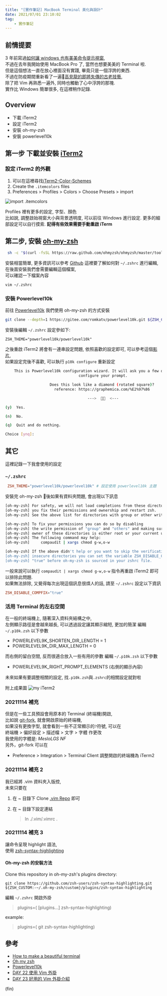 ```yaml
---
title: "[實作筆記] MacBook Terminal 美化與設計"
date: 2021/07/01 23:10:02
tag:
    - 實作筆記
---
```


## 前情提要

3 年前寫過[如何讓 windows 也有美美命令提示視窗](https://blog.marsen.me/2018/11/25/2018/colorfull_cmder/),  
不過在去年我開始使用 MacBook Pro 了, 當然也想要美美的 Terminal 啦.  
但是這個想法一直在放心裡面沒有實踐, 畢竟只是一個浮誇的東西.  
不過在防疫期間重新看了一遍[高見龍的即將失傳的古老技藝](https://www.youtube.com/playlist?list=PLBd8JGCAcUAH56L2CYF7SmWJYKwHQYUDI),  
除了把 Vim 再熟悉一遍外, 同時也觸動了心中浮誇的那塊.  
實作比 Windows 簡單很多, 在這裡稍作記錄.  

## Overview

- 下載 iTerm2
- 設定 iTerm2
- 安裝 oh-my-zsh
- 安裝 powerlevel10k

## 第一步 下載並安裝 [iTerm2](https://[term2.com/)

### 設定 iTerm2 的外觀  

1. 可以在這裡尋找[iTerm2-Color-Schemes](https://github.com/mbadolato/iTerm2-Color-Schemes)
2. Create the `.itemcolors` files
3. Preferences > Profiles > Colors > Choose Presets > import

![import .itemcolors](https://i.imgur.com/d9qHicD.png)

Profiles 裡有更多的設定, 字型、顏色  
比如說, 調整啟始視窗大小與背景透明度, 可以前往 Windows 進行設定.
更多的細部設定可以自行摸索.  **記得有些效果需要手動重啟 iTerm**

## 第二步, 安裝 [oh-my-zsh](https://ohmyz.sh/)

```sh
 sh -c "$(curl -fsSL https://raw.github.com/ohmyzsh/ohmyzsh/master/tools/install.sh)"
```

安裝相當簡單, 更多資訊可以參考 [Github](https://github.com/ohmyzsh/ohmyzsh)
這裡要了解如何對 `~/.zshrc` 進行編輯, 在後面安裝我們會需要編輯這個檔案,  
可以確認一下檔案內容

```sh
vim ~/.zshrc
```

### 安裝 Powerlevel10k  

前往 [Powerlevel10k](https://github.com/romkatv/powerlevel10k)
我們使用 oh-my-zsh 的方式安裝

```sh
git clone --depth=1 https://gitee.com/romkatv/powerlevel10k.git ${ZSH_CUSTOM:-$HOME/.oh-my-zsh/custom}/themes/powerlevel10k
```

安裝後編輯 `~/.zshrc` 設定參如下:  

`ZSH_THEME="powerlevel10k/powerlevel10k"`

之後重啟 iTerm2 將會有一連串設定問題, 依照喜歡的設定即可,
可以參考這個[影片](https://www.youtube.com/watch?v=JnJm4gRrWN8&t=326s),  
如果設定完後不喜歡, 可以執行 `p10k configure` 重新設定

```sh
    This is Powerlevel10k configuration wizard. It will ask you a few questions and
                                 configure your prompt.

                    Does this look like a diamond (rotated square)?
                      reference: https://graphemica.com/%E2%97%86

                                     --->    <---

(y)  Yes.

(n)  No.

(q)  Quit and do nothing.

Choice [ynq]:
```

## 其它

這裡記錄一下我會使用的設定

### `~/.zshrc`

```rc
 ZSH_THEME="powerlevel10k/powerlevel10k" # 設定使用 powerlevel10k 主題
```

安裝完 oh-my-zsh 後如果有資料夾問題, 會出現以下訊息

```sh
[oh-my-zsh] For safety, we will not load completions from these directories until
[oh-my-zsh] you fix their permissions and ownership and restart zsh.
[oh-my-zsh] See the above list for directories with group or other writability.

[oh-my-zsh] To fix your permissions you can do so by disabling
[oh-my-zsh] the write permission of "group" and "others" and making sure that the
[oh-my-zsh] owner of these directories is either root or your current user.
[oh-my-zsh] The following command may help:
[oh-my-zsh]     compaudit | xargs chmod g-w,o-w

[oh-my-zsh] If the above didn't help or you want to skip the verification of
[oh-my-zsh] insecure directories you can set the variable ZSH_DISABLE_COMPFIX to
[oh-my-zsh] "true" before oh-my-zsh is sourced in your zshrc file.
```

一般來說可以執行 `compaudit | xargs chmod g-w,o-w` 指令再重啟 iTerm2 即可以排除此問題.  
如果無法排除, 又覺得每次出現這個訊息很煩人的話, 請至 `~/.zshrc` 設定以下資訊

```rc
ZSH_DISABLE_COMPFIX="true"
```

### 活用 Terminal 的左右空間

在一般的終端機上, 隨著深入資料夾結構之中,  
左側顯示路徑是會越來越長, 可以透過設定讓其顯示縮短, 更加的簡潔
編輯 `~/.p10k.zsh` 以下參數

- POWERLEVEL9K_SHORTEN_DIR_LENGTH = 1
- POWERLEVEL9K_DIR_MAX_LENGTH = 0

而右側的留白空間, 反而很適合放入一些有用的參數
編輯 `~/.p10k.zsh` 以下參數

- POWERLEVEL9K_RIGHT_PROMPT_ELEMENTS (右側的顯示內容)

未來如果有要調整相關的設定, 找`.p10k.zsh`與`.zshrc`的相關設定就對啦

附上成果圖
![my iTerm2](https://i.imgur.com/E4lSCit.png)

### 20211114 補充
  
但是在一些工具預設會用原本的 Terminal (終端機)開啟,  
比如說 [git-fork](https://git-fork.com/), 就會開啟原始的終端機,  
如果沒有更換字型, 就會看到一些不正常顯示的`?`符號, 可以在  
終端機 > 偏好設定 > 描述檔 > 文字 > 字體 作更改  
我使用的字體是: *MesloLGS NF*  
另外，git-fork 可以在  

- Preference > Integration > Terminal Client 調整開啟的終端機為 iTerm2

### 20211114 補充 2

我已經將 .vim 資料夾入版控,  
未來只要在

1. 在 ~ 目錄下 Clone [.vim Repo](https://github.com/marsen/.vim) 即可
2. 在 ~ 目錄下設定連結  

    > ln ./.vim/.vimrc .

### 20211114 補充 3

讓命令呈現 highlight 語法,  
使用 [zsh-syntax-highlighting](https://github.com/zsh-users/zsh-syntax-highlighting/blob/master/INSTALL.md)

#### Oh-my-zsh 的安裝方法

Clone this repository in oh-my-zsh's plugins directory:

```shell
git clone https://github.com/zsh-users/zsh-syntax-highlighting.git ${ZSH_CUSTOM:-~/.oh-my-zsh/custom}/plugins/zsh-syntax-highlighting
```

編輯 `~/.zshrc` 開啟外掛

> plugins=( [plugins...] zsh-syntax-highlighting)

example:

> plugins=( git zsh-syntax-highlighting)

## 參考

- [How to make a beautiful terminal](https://dev.to/techschoolguru/how-to-make-a-beautiful-terminal-j11)
- [Oh my zsh](https://github.com/ohmyzsh/ohmyzsh)
- [Powerlevel10k](https://github.com/romkatv/powerlevel10k)
- [DAY 22 使用 Vim 外掛](https://www.youtube.com/watch?v=aOfeDgu0SQA)
- [DAY 23 好用的 Vim 外掛介紹](https://www.youtube.com/watch?v=xSHOf6cFcrk)

(fin)
